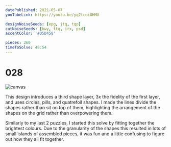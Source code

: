 ```yaml
---
datePublished: 2021-05-07
youTubeLink: https://youtu.be/yq2tcoiOHMU

designNoiseSeeds: [epg, jtq, tqp]
cutNoiseSeeds: [bwy, ttq, irx, psd]
accentColor: '#D5D458'

pieces: 260
timeToSolve: 48:54
---
```


# 028

![canvas](https://res.cloudinary.com/abstract-puzzles/image/upload/w_2000/028_epg-jtq-tqp_bwy-ttq-irx-psd?raw=true)

This design introduces a third shape layer, 3x the fidelity of the first layer, and uses circles, pills, and quatrefoil shapes. I made the lines divide the shapes rather than sit on top of them, highlighting the arrangement of the shapes on the grid rather than overpowering them.

Similarly to my last 2 puzzles, I started this solve by fitting together the brightest colours. Due to the granularity of the shapes this resulted in lots of small islands of assembled pieces, it was fun and a little confusing to figure out how they all fit together.
